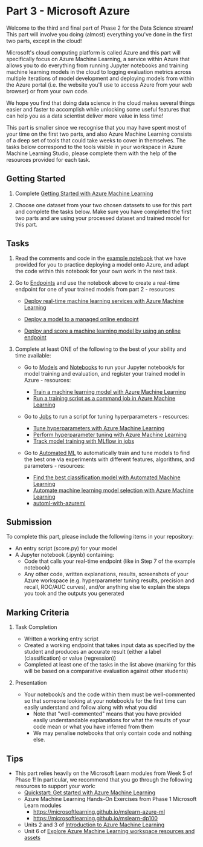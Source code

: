 # Part 3 - Microsoft Azure

Welcome to the third and final part of Phase 2 for the Data Science stream! This part will involve you doing (almost) everything you've done in the first two parts, except in the cloud!

Microsoft's cloud computing platform is called Azure and this part will specifically focus on Azure Machine Learning, a service within Azure that allows you to do everything from running Jupyter notebooks and training machine learning models in the cloud to logging evaluation metrics across multiple iterations of model development and deploying models from within the Azure portal (i.e. the website you'll use to access Azure from your web browser) or from your own code.

We hope you find that doing data science in the cloud makes several things easier and faster to accomplish while unlocking some useful features that can help you as a data scientist deliver more value in less time!

This part is smaller since we recognise that you may have spent most of your time on the first two parts, and also Azure Machine Learning consists of a deep set of tools that could take weeks to cover in themselves. The tasks below correspond to the tools visible in your workspace in Azure Machine Learning Studio, please complete them with the help of the resources provided for each task.

## Getting Started

1. Complete [Getting Started with Azure Machine Learning](../0.%20Resources/docs/getting-started-with-azure-ml.md)

2. Choose one dataset from your two chosen datasets to use for this part and complete the tasks below. Make sure you have completed the first two parts and are using your processed dataset and trained model for this part.

## Tasks

1. Read the comments and code in the [example notebook](./example.ipynb) that we have provided for you to practice deploying a model onto Azure, and adapt the code within this notebook for your own work in the next task.

2. Go to [Endpoints](https://ml.azure.com/endpoints/realtime) and use the notebook above to create a real-time endpoint for one of your trained models from part 2 - resources:

    - [Deploy real-time machine learning services with Azure Machine Learning](https://learn.microsoft.com/en-us/training/modules/register-and-deploy-model-with-amls)

    - [Deploy a model to a managed online endpoint](https://learn.microsoft.com/en-us/training/modules/deploy-model-managed-online-endpoint)

    - [Deploy and score a machine learning model by using an online endpoint](https://learn.microsoft.com/en-us/azure/machine-learning/how-to-deploy-online-endpoints)

3. Complete at least ONE of the following to the best of your ability and time available:

    - Go to [Models](https://ml.azure.com/model/list) and [Notebooks](https://ml.azure.com/fileexplorerAzNB) to run your Jupyter notebook/s for model training and evaluation, and register your trained model in Azure - resources:
        - [Train a machine learning model with Azure Machine Learning](https://learn.microsoft.com/en-us/training/modules/train-local-model-with-azure-mls)
        - [Run a training script as a command job in Azure Machine Learning](https://learn.microsoft.com/en-us/training/modules/run-training-script-command-job-azure-machine-learning)

    - Go to [Jobs](https://ml.azure.com/experiments) to run a script for tuning hyperparameters - resources:
        - [Tune hyperparameters with Azure Machine Learning](https://learn.microsoft.com/en-us/training/modules/tune-hyperparameters-with-azure-machine-learning)
        - [Perform hyperparameter tuning with Azure Machine Learning](https://learn.microsoft.com/en-us/training/modules/perform-hyperparameter-tuning-azure-machine-learning-pipelines)
        - [Track model training with MLflow in jobs](https://learn.microsoft.com/en-us/training/modules/train-models-training-mlflow-jobs)

    - Go to [Automated ML](https://ml.azure.com/automl/welcome) to automatically train and tune models to find the best one via experiments with different features, algorithms, and parameters - resources:
        - [Find the best classification model with Automated Machine Learning](https://learn.microsoft.com/en-us/training/modules/find-best-classification-model-automated-machine-learning)
        - [Automate machine learning model selection with Azure Machine Learning](https://learn.microsoft.com/en-us/training/modules/automate-model-selection-with-azure-automl)
        - [automl-with-azureml](https://github.com/Azure/azureml-examples/tree/main/v1/python-sdk/tutorials/automl-with-azureml)

## Submission

To complete this part, please include the following items in your repository:

- An entry script (score.py) for your model
- A Jupyter notebook (.ipynb) containing:
    - Code that calls your real-time endpoint (like in Step 7 of the example notebook)
    - Any other code, written explanations, results, screenshots of your Azure workspace (e.g. hyperparameter tuning results, precision and recall, ROC/AUC curves), and/or anything else to explain the steps you took and the outputs you generated

## Marking Criteria

1. Task Completion
    - Written a working entry script
    - Created a working endpoint that takes input data as specified by the student and produces an accurate result (either a label (classification) or value (regression))
    - Completed at least one of the tasks in the list above (marking for this will be based on a comparative evaluation against other students)

2. Presentation
    - Your notebook/s and the code within them must be well-commented so that someone looking at your notebook/s for the first time can easily understand and follow along with what you did
        - Note that "well-commented" means that you have provided easily understandable explanations for what the results of your code mean or what you have inferred from them
        - We may penalise notebooks that only contain code and nothing else.

## Tips

- This part relies heavily on the Microsoft Learn modules from Week 5 of Phase 1! In particular, we recommend that you go through the following resources to support your work:
    - [Quickstart: Get started with Azure Machine Learning](https://learn.microsoft.com/en-gb/azure/machine-learning/tutorial-azure-ml-in-a-day)
    - Azure Machine Learning Hands-On Exercises from Phase 1 Microsoft Learn modules
        - https://microsoftlearning.github.io/mslearn-azure-ml
        - https://microsoftlearning.github.io/mslearn-dp100
    - Units 2 and 3 of [Introduction to Azure Machine Learning](https://learn.microsoft.com/en-us/training/modules/intro-to-azure-ml/2-what-is-azure-ml)
    - Unit 6 of [Explore Azure Machine Learning workspace resources and assets](https://learn.microsoft.com/en-us/training/modules/explore-azure-machine-learning-workspace-resources-assets/5-run-jobs)
